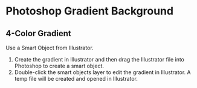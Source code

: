 # Photoshop Gradient Background

## 4-Color Gradient

Use a Smart Object from Illustrator.

1. Create the gradient in Illustrator and then drag the Illustrator file into Photoshop to create a smart object.
2. Double-click the smart objects layer to edit the gradient in Illustrator. A temp file will be created and opened in Illustrator.